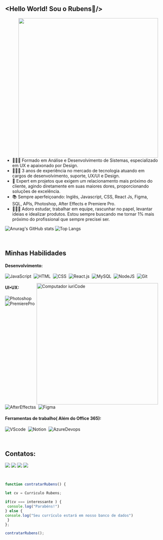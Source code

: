 ## <Hello World! Sou o Rubens👋/>
<img align="right" height="460em" src="https://raw.githubusercontent.com/gist/Rubens-Dev-UIUX/58f9fc0779533b891e44091d7f5ae31a/raw/0bfdbcb34f565eeb393efba3344186bf1e8a4ef8/githubcard.svg"/>

- 👨🏽‍🎓 Formado em Análise e Desenvolvimento de Sistemas, especializado em UX e apaixonado por Design.
- 👨🏽‍💻 3 anos de experiência no mercado de tecnologia atuando em cargos de desenvolvimento, suporte, UX/UI e Design. 
- 📁 Expert em projetos que exigem um relacionamento mais próximo do cliente, agindo diretamente em suas maiores dores, proporcionando soluções de excelência.
- 📚 Sempre aperfeiçoando: Inglês, Javascript, CSS, React Js, Figma, SQL, APIs, Photoshop, After Effects e Premiere Pro.
- 🧑🏽‍🦱 Adoro estudar, trabalhar em equipe, rascunhar no papel, levantar ideias e idealizar produtos. Estou sempre buscando me tornar 1% mais próximo do profissional que sempre precisei ser.
&nbsp;
&nbsp;

![Anurag's GitHub stats](https://github-readme-stats.vercel.app/api?username=Rubens-Dev-UIUX&show_icons=true&theme=tokyonight)
![Top Langs](https://github-readme-stats-nine-rho-58.vercel.app/api/top-langs/?username=Rubens-Dev-UIUX&layout=compact&show_icons=true&theme=tokyonight)

&nbsp;
&nbsp;

## Minhas Habilidades

#### Desenvolvimento:

![JavaScript](https://img.shields.io/badge/JavaScript-F7DF1E?style=for-the-badge&logo=javascript&logoColor=black)&nbsp;
![HTML](https://img.shields.io/badge/HTML5-E34F26?style=for-the-badge&logo=html5&logoColor=white)&nbsp;
![CSS](https://img.shields.io/badge/CSS3-1572B6?style=for-the-badge&logo=css3&logoColor=white)&nbsp;
![React.js](https://img.shields.io/badge/React-20232A?style=for-the-badge&logo=react&logoColor=61DAFB)&nbsp;
![MySQL](https://img.shields.io/badge/MySQL-00000F?style=for-the-badge&logo=mysql&logoColor=white)&nbsp;
![NodeJS](https://img.shields.io/badge/Node.js-43853D?style=for-the-badge&logo=node.js&logoColor=white)&nbsp;
![Git](https://img.shields.io/badge/GIT-E44C30?style=for-the-badge&logo=git&logoColor=white)&nbsp;

<img src="https://raw.githubusercontent.com/MicaelliMedeiros/micaellimedeiros/master/image/computer-illustration.png" min-width="400px" max-width="400px" width="400px" align="right" alt="Computador iuriCode">

#### UI•UX:

![Photoshop](https://img.shields.io/badge/Adobe%20Photoshop-31A8FF?style=for-the-badge&logo=Adobe%20Photoshop&logoColor=black)&nbsp;
![PremierePro](https://img.shields.io/badge/Adobe%20Premiere%20Pro-9999FF?style=for-the-badge&logo=Adobe%20Premiere%20Pro&logoColor=white)&nbsp;
![AfterEffectss](https://img.shields.io/badge/Adobe%20after%20affects-CF96FD?style=for-the-badge&logo=Adobe%20after%20effects&logoColor=393665)&nbsp;
![Figma](https://img.shields.io/badge/Figma-F24E1E?style=for-the-badge&logo=figma&logoColor=white)&nbsp;

#### Ferramentas de trabalho( Além do Office 365):

![VScode](https://img.shields.io/badge/vscode-4285F4?style=for-the-badge&logo=vscode&logoColor=white)&nbsp;
![Notion](https://img.shields.io/badge/Notion-000000?style=for-the-badge&logo=notion&logoColor=white)&nbsp;
![AzureDevops](https://img.shields.io/badge/Azure_DevOps-0078D7?style=for-the-badge&logo=azure-devops&logoColor=white)&nbsp;

&nbsp;
&nbsp;

## Contatos:
<div>
  <a href="https://www.linkedin.com/in/rubens-uiux/" target="_blank"><img src="https://img.shields.io/badge/LinkedIn-0077B5?style=for-the-badge&logo=linkedin&logoColor=white" target="_blank"></a>
  <a href="https://www.behance.net/rubens-uiux" target="_blank"><img src="https://img.shields.io/badge/-Behance-black?style=for-the-badge&logo=behance&logoColor=white" target="_blank"></a>
  <a href = "mailto:rubens.bnascimento74@gmail.com"><img src="https://img.shields.io/badge/-Gmail-%23333?style=for-the-badge&logo=gmail&logoColor=white" target="_blank"></a>
  <a href = "https://api.whatsapp.com/send?phone=5511984896117&text=Ol%C3%A1%20Rubens,%20Tudo%20bem?"><img src="https://img.shields.io/badge/WhatsApp-25D366?style=for-the-badge&logo=whatsapp&logoColor=white" target="_blank"></a>
  
</div>

&nbsp;
&nbsp;

<!-- ![Snake animation](https://github.com/Rubens-Dev-UIUX/Rubens-Dev-UIUX/blob/output/github-contribution-grid-snake.svg)* -->

```javascript
function contratarRubens() {

let cv = Curriculo Rubens;

if(cv === interessante ) {
 console.log("Parabéns!")
} else {
console.log("Seu currículo estará em nosso banco de dados")
 }
};

contratarRubens();

```
